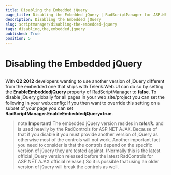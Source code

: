 ```yaml
---
title: Disabling the Embedded jQuery
page_title: Disabling the Embedded jQuery | RadScriptManager for ASP.NET AJAX Documentation
description: Disabling the Embedded jQuery
slug: scriptmanager/disabling-the-embedded-jquery
tags: disabling,the,embedded,jquery
published: True
position: 5
---
```


# Disabling the Embedded jQuery



## 

With **Q2 2012** developers wanting to use another version of jQuery different from the embedded one that ships with Telerik.Web.UI can do so by setting the **EnableEmbeddedjQuery** property of RadScriptManager to **false**. To disable jQuery globally for all pages in your web site/project you can set the following **<appSetting/>** in your web.config: <add key=”Telerik.ScriptManager.EnableEmbeddedjQuery” value=”false” /> If you then want to override this setting on a subset of your page you can set **RadScriptManager.EnableEmbeddedjQuery=true**.

>note  **Important!** 
>The embedded jQuery version resides in **$telerik.$** and is used heavily by the RadControls for ASP.NET AJAX. Because of that if you disable it you must provide another version of jQuery as otherwise most of the controls will not work. Another important fact you need to consider is that the controls depend on the specific version of jQuery they are tested against. (Normally this is the latest official jQuery version released before the latest RadControls for ASP.NET AJAX official release.) So it is possible that using an older version of jQuery will break the controls as well.
>

